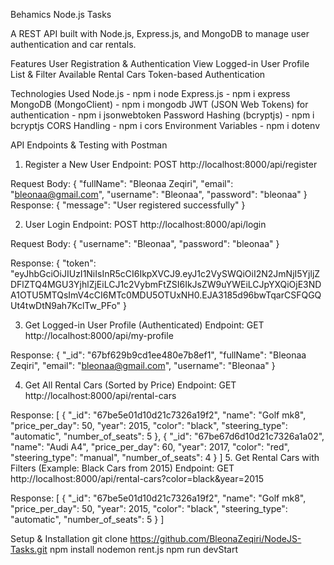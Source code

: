 Behamics Node.js Tasks

A REST API built with Node.js, Express.js, and MongoDB to manage user authentication and car rentals.

Features
User Registration & Authentication
View Logged-in User Profile
List & Filter Available Rental Cars
Token-based Authentication

Technologies Used
Node.js - npm i node
Express.js - npm i express
MongoDB (MongoClient) - npm i mongodb
JWT (JSON Web Tokens) for authentication - npm i jsonwebtoken
Password Hashing (bcryptjs) - npm i bcryptjs
CORS Handling - npm i cors
Environment Variables - npm i dotenv

API Endpoints & Testing with Postman

1. Register a New User
   Endpoint: POST http://localhost:8000/api/register

Request Body:
{
"fullName": "Bleonaa Zeqiri",
"email": "bleonaa@gmail.com",
"username": "Bleonaa",
"password": "bleonaa"
}
Response:
{
"message": "User registered successfully"
}

2. User Login
   Endpoint: POST http://localhost:8000/api/login

Request Body:
{
"username": "Bleonaa",
"password": "bleonaa"
}

Response:
{
"token": "eyJhbGciOiJIUzI1NiIsInR5cCI6IkpXVCJ9.eyJ1c2VySWQiOiI2N2JmNjI5YjljZDFlZTQ4MGU3YjhlZjEiLCJ1c2VybmFtZSI6IkJsZW9uYWEiLCJpYXQiOjE3NDA1OTU5MTQsImV4cCI6MTc0MDU5OTUxNH0.EJA3185d96bwTqarCSFQGQUt4twDtN9ah7KclTw_PFo"
}

3. Get Logged-in User Profile (Authenticated)
   Endpoint: GET http://localhost:8000/api/my-profile

Response:
{
"\_id": "67bf629b9cd1ee480e7b8ef1",
"fullName": "Bleonaa Zeqiri",
"email": "bleonaa@gmail.com",
"username": "Bleonaa"
}

4. Get All Rental Cars (Sorted by Price)
   Endpoint: GET http://localhost:8000/api/rental-cars

Response:
[
{
"_id": "67be5e01d10d21c7326a19f2",
"name": "Golf mk8",
"price_per_day": 50,
"year": 2015,
"color": "black",
"steering_type": "automatic",
"number_of_seats": 5
},
{
"_id": "67be67d6d10d21c7326a1a02",
"name": "Audi A4",
"price_per_day": 60,
"year": 2017,
"color": "red",
"steering_type": "manual",
"number_of_seats": 4
}
] 5. Get Rental Cars with Filters (Example: Black Cars from 2015)
Endpoint: GET http://localhost:8000/api/rental-cars?color=black&year=2015

Response:
[
{
"_id": "67be5e01d10d21c7326a19f2",
"name": "Golf mk8",
"price_per_day": 50,
"year": 2015,
"color": "black",
"steering_type": "automatic",
"number_of_seats": 5
}
]

Setup & Installation
git clone https://github.com/BleonaZeqiri/NodeJS-Tasks.git
npm install
nodemon rent.js
npm run devStart
